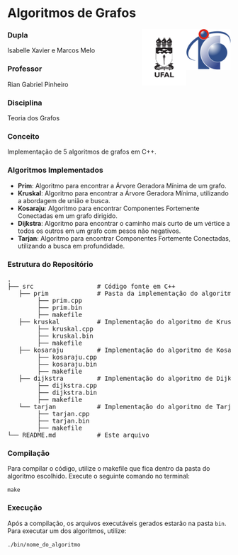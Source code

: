 <h1>Algoritmos de Grafos</h1>
<div>
  <img align="right" width="100px" src="./logo-ic.png" />
  <img align="right" width="100px" src="./logo-ufal.png" />
</div>

<h3>Dupla</h3>
<p>Isabelle Xavier e Marcos Melo</p>

<h3>Professor</h3>
<p>Rian Gabriel Pinheiro</p>

<h3>Disciplina</h3>
<p>Teoria dos Grafos</p>

<h3>Conceito</h3>
<p>Implementação de 5 algoritmos de grafos em C++.</p>

<h3>Algoritmos Implementados</h3>
<ul>
  <li><strong>Prim</strong>: Algoritmo para encontrar a Árvore Geradora Mínima de um grafo.</li>
  <li><strong>Kruskal</strong>: Algoritmo para encontrar a Árvore Geradora Mínima, utilizando a abordagem de união e busca.</li>
  <li><strong>Kosaraju</strong>: Algoritmo para encontrar Componentes Fortemente Conectadas em um grafo dirigido.</li>
  <li><strong>Dijkstra</strong>: Algoritmo para encontrar o caminho mais curto de um vértice a todos os outros em um grafo com pesos não negativos.</li>
  <li><strong>Tarjan</strong>: Algoritmo para encontrar Componentes Fortemente Conectadas, utilizando a busca em profundidade.</li>
</ul>

<h3>Estrutura do Repositório</h3>
<pre>
.
├── src                 # Código fonte em C++
   ├── prim             # Pasta da implementação do algoritmo de Prim
        ├── prim.cpp
        ├── prim.bin
        ├── makefile
   ├── kruskal          # Implementação do algoritmo de Kruskal
        ├── kruskal.cpp
        ├── kruskal.bin
        ├── makefile
   ├── kosaraju         # Implementação do algoritmo de Kosaraju
        ├── kosaraju.cpp
        ├── kosaraju.bin
        ├── makefile
   ├── dijkstra         # Implementação do algoritmo de Dijkstra
        ├── dijkstra.cpp
        ├── dijkstra.bin
        ├── makefile
   └── tarjan           # Implementação do algoritmo de Tarjan
        ├── tarjan.cpp
        ├── tarjan.bin
        ├── makefile
└── README.md           # Este arquivo
</pre>

<h3>Compilação</h3>
<p>Para compilar o código, utilize o makefile que fica dentro da pasta do algoritmo escolhido. Execute o seguinte comando no terminal:</p>
<pre><code>make</code></pre>

<h3>Execução</h3>
<p>Após a compilação, os arquivos executáveis gerados estarão na pasta <code>bin</code>. Para executar um dos algoritmos, utilize:</p>
<pre><code>./bin/nome_do_algoritmo</code></pre>
